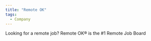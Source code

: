 ```yaml
---
title: "Remote OK"
tags:
  - Company
---
```

Looking for a remote job? Remote OK® is the #1 Remote Job Board